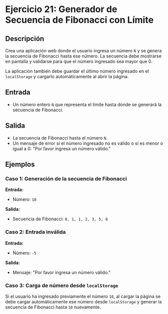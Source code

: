 # Ejercicio 21: Generador de Secuencia de Fibonacci con Límite

## Descripción
Crea una aplicación web donde el usuario ingresa un número `N` y se genera la secuencia de Fibonacci hasta ese número. La secuencia debe mostrarse en pantalla y validarse para que el número ingresado sea mayor que 0.

La aplicación también debe guardar el último número ingresado en el `localStorage` y cargarlo automáticamente al abrir la página.

## Entrada
- Un número entero `N` que representa el límite hasta donde se generará la secuencia de Fibonacci.

## Salida
- La secuencia de Fibonacci hasta el número `N`.
- Un mensaje de error si el número ingresado no es válido o si es menor o igual a 0: "Por favor ingresa un número válido."

## Ejemplos

### Caso 1: Generación de la secuencia de Fibonacci
**Entrada:**
- Número: `10`

**Salida:**
- Secuencia de Fibonacci: `0, 1, 1, 2, 3, 5, 8`

### Caso 2: Entrada inválida
**Entrada:**
- Número: `-5`

**Salida:**
- Mensaje: "Por favor ingresa un número válido."

### Caso 3: Carga de número desde `localStorage`
Si el usuario ha ingresado previamente el número `10`, al cargar la página se debe cargar automáticamente ese número desde `localStorage` y generar la secuencia de Fibonacci hasta `10` nuevamente.
